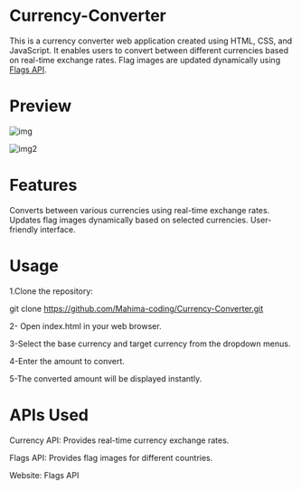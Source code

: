 # Currency-Converter
This is a currency converter web application created using HTML, CSS, and JavaScript. It enables users to convert between different currencies based on real-time exchange rates. Flag images are updated dynamically using [Flags API](https://flagsapi.com/).

# Preview

![img](https://github.com/user-attachments/assets/ef01e965-ca7c-48ec-881f-051bc87e374d)

![img2](https://github.com/user-attachments/assets/4c9fc907-45b8-484a-9e4a-924eb3f4c48e)

# Features
Converts between various currencies using real-time exchange rates.
Updates flag images dynamically based on selected currencies.
User-friendly interface.

# Usage
1.Clone the repository:

git clone <repository-url>https://github.com/Mahima-coding/Currency-Converter.git

2- Open index.html in your web browser.

3-Select the base currency and target currency from the dropdown menus.

4-Enter the amount to convert.

5-The converted amount will be displayed instantly.

# APIs Used
Currency API: Provides real-time currency exchange rates.

Flags API: Provides flag images for different countries.

Website: Flags API
